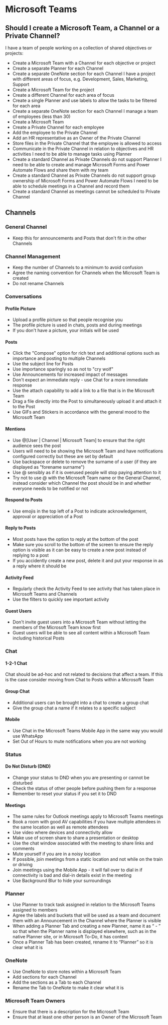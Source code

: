 # Microsoft Teams

## Should I create a Microsoft Team, a Channel or a Private Channel?

I have a team of people working on a collection of shared objectives or projects:
- Create a Microsoft Team with a Channel for each objective or project
- Create a separate Planner for each Channel
- Create a separate OneNote section for each Channel
I have a project with different areas of focus, e.g. Development, Sales, Marketing, Support
- Create a Microsoft Team for the project
- Create a different Channel for each area of focus
- Create a single Planner and use labels to allow the tasks to be filtered for each area
- Create a separate OneNote section for each Channel
I manage a team of employees (less than 30)
- Create a Microsoft Team
- Create a Private Channel for each employee
- Add the employee to the Private Channel
- Add an HR representative as an Owner of the Private Channel
- Store files in the Private Channel that the employee is allowed to access
- Communicate in the Private Channel in relation to objectives and HR activities
I need to be able to manage tasks using Planner
- Create a standard Channel as Private Channels do not support Planner
I need to be able to create and manage Microsoft Forms and Power Automate Flows and share them with my team
- Create a standard Channel as Private Channels do not support group ownership of Microsoft Forms and Power Automate Flows
I need to be able to schedule meetings in a Channel and record them
- Create a standard Channel as meetings cannot be scheduled to Private Channel


## Channels

###	General Channel

- Keep this for announcements and Posts that don't fit in the other Channels

### Channel Management

- Keep the number of Channels to a minimum to avoid confusion
- Agree the naming convention for Channels when the Microsoft Team is created
- Do not rename Channels

### Conversations

#### Profile Picture

- Upload a profile picture so that people recognise you
- The profile picture is used in chats, posts and during meetings
- If you don't have a picture, your initials will be used

#### Posts

- Click the "Compose" option for rich text and additional options such as importance and posting to multiple Channels
- Use the subject line for Posts
- Use importance sparingly so as not to "cry wolf"
- Use Announcements for increased impact of messages
- Don't expect an immediate reply - use Chat for a more immediate response
- Use the attach capability to add a link to a file that is in the Microsoft Team
- Drag a file directly into the Post to simultaneously upload it and attach it to the Post
- Use GIFs and Stickers in accordance with the general mood to the Microsoft Team

#### Mentions

- Use @[User | Channel | Microsoft Team] to ensure that the right audience sees the post
- Users will need to be showing the Microsoft Team and have notifications configured correctly but these are set by default
- Use backspace or delete to remove the surname of a user (if they are displayed as "forename surname")
- Use @ sensibly as if it is overused people will stop paying attention to it
- Try not to use @ with the Microsoft Team name or the General Channel, instead consider which Channel the post should be in and whether everyone needs to be notified or not

#### Respond to Posts

- Use emojis in the top left of a Post to indicate acknowledgement, approval or appreciation of a Post

#### Reply to Posts

- Most posts have the option to reply at the bottom of the post
- Make sure you scroll to the bottom of the screen to ensure the reply option is visible as it can be easy to create a new post instead of replying to a post
- If you accidently create a new post, delete it and put your response in as a reply where it should be

#### Activity Feed

- Regularly check the Activity Feed to see activity that has taken place in Microsoft Teams and Channels 
- Use the filters to quickly see important activity

#### Guest Users

- Don't invite guest users into a Microsoft Team without letting the members of the Microsoft Team know first
- Guest users will be able to see all content within a Microsoft Team including historical Posts

### Chat

#### 1-2-1 Chat

Chat should be ad-hoc and not related to decisions that affect a team.  If this is the case consider moving from Chat to Posts within a Microsoft Team

#### Group Chat

- Additional users can be brought into a chat to create a group chat
- Give the group chat a name if it relates to a specific subject

#### Mobile

- Use Chat in the Microsoft Teams Mobile App in the same way you would use WhatsApp
- Set Out of Hours to mute notifications when you are not working

###	Status

#### Do Not Disturb (DND)

- Change your status to DND when you are presenting or cannot be disturbed
- Check the status of other people before pushing them for a response
- Remember to reset your status if you set it to DND

#### Meetings

- The same rules for Outlook meetings apply to Microsoft Teams meetings
- Book a room with good AV capabilities if you have multiple attendees in the same location as well as remote attendees
- Use video where devices and connectivity allow
- Make use of screen share to share a presentation or desktop
- Use the chat window associated with the meeting to share links and comments
- Mute yourself if you are in a noisy location
- If possible, join meetings from a static location and not while on the train or driving
- Join meetings using the Mobile App - it will fail over to dial in if connectivity is bad and dial-in details exist in the meeting
- Use Background Blur to hide your surroundings

### Planner

- Use Planner to track task assigned in relation to the Microsoft Teams assigned to members 
- Agree the labels and buckets that will be used as a team and document them with an Announcement in the Channel where the Planner is visible
- When adding a Planner Tab and creating a new Planner, name it as “<Microsoft Team Name> - <Channel Name>” so that when the Planner name is displayed elsewhere, such as in the native Planner site, or in Microsoft To-Do, it has context
- Once a Planner Tab has been created, rename it to “Planner” so it is clear what it is

### OneNote

- Use OneNote to store notes within a Microsoft Team
- Add sections for each Channel
- Add the sections as a Tab to each Channel
- Rename the Tab to OneNote to make it clear what it is

### Microsoft Team Owners

- Ensure that there is a description for the Microsoft Team
- Ensure that at least one other person is an Owner of the Microsoft Team
